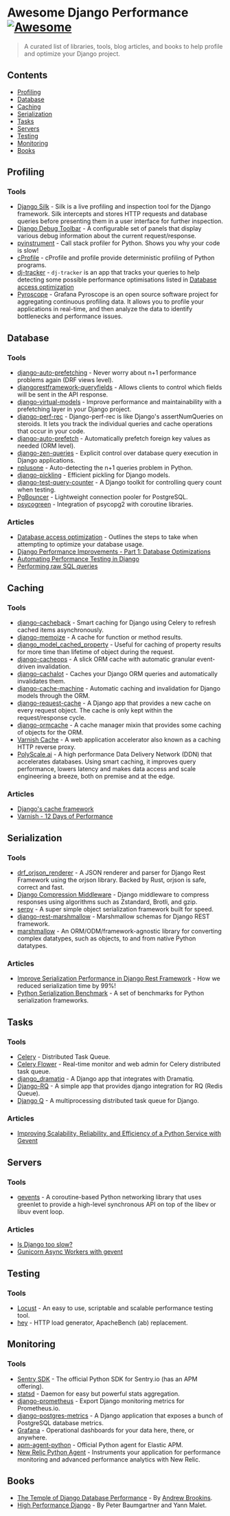 # Awesome Django Performance [![Awesome](https://awesome.re/badge-flat2.svg)](https://awesome.re)

> A curated list of libraries, tools, blog articles, and books to help profile and optimize your Django project.

## Contents

- [Profiling](#profiling)
- [Database](#database)
- [Caching](#caching)
- [Serialization](#serialization)
- [Tasks](#tasks)
- [Servers](#servers)
- [Testing](#testing)
- [Monitoring](#monitoring)
- [Books](#books)

## Profiling

### Tools

- [Django Silk](https://github.com/jazzband/django-silk) - Silk is a live profiling and inspection tool for the Django framework. Silk intercepts and stores HTTP requests and database queries before presenting them in a user interface for further inspection.
- [Django Debug Toolbar](https://github.com/jazzband/django-debug-toolbar) - A configurable set of panels that display various debug information about the current request/response.
- [pyinstrument](https://github.com/joerick/pyinstrument) - Call stack profiler for Python. Shows you why your code is slow!
- [cProfile](https://docs.python.org/3.11/library/profile.html) - cProfile and profile provide deterministic profiling of Python programs.
- [dj-tracker](https://github.com/Tijani-Dia/dj-tracker) - `dj-tracker` is an app that tracks your queries to help detecting some possible performance optimisations listed in [Database access optimization](https://docs.djangoproject.com/en/dev/topics/db/optimization/)
- [Pyroscope](https://grafana.com/docs/pyroscope/latest/configure-client/language-sdks/python/) - Grafana Pyroscope is an open source software project for aggregating continuous profiling data. It allows you to profile your applications in real-time, and then analyze the data to identify bottlenecks and performance issues.

## Database

### Tools

- [django-auto-prefetching](https://github.com/GeeWee/django-auto-prefetching) - Never worry about n+1 performance problems again (DRF views level).
- [djangorestframework-queryfields](https://github.com/wimglenn/djangorestframework-queryfields) - Allows clients to control which fields will be sent in the API response.
- [django-virtual-models](https://github.com/vintasoftware/django-virtual-models) - Improve performance and maintainability with a prefetching layer in your Django project.
- [django-perf-rec](https://github.com/adamchainz/django-perf-rec) - Django-perf-rec is like Django's assertNumQueries on steroids. It lets you track the individual queries and cache operations that occur in your code.
- [django-auto-prefetch](https://github.com/tolomea/django-auto-prefetch) - Automatically prefetch foreign key values as needed (ORM level).
- [django-zen-queries](https://github.com/dabapps/django-zen-queries) - Explicit control over database query execution in Django applications.
- [nplusone](https://github.com/jmcarp/nplusone) - Auto-detecting the n+1 queries problem in Python.
- [django-pickling](https://github.com/Suor/django-pickling) - Efficient pickling for Django models.
- [django-test-query-counter](https://github.com/sophilabs/django-test-query-counter/) - A Django toolkit for controlling query count when testing.
- [PgBouncer](https://www.pgbouncer.org/) - Lightweight connection pooler for PostgreSQL.
- [psycogreen](https://github.com/psycopg/psycogreen) - Integration of psycopg2 with coroutine libraries.

### Articles

- [Database access optimization](https://docs.djangoproject.com/en/dev/topics/db/optimization/) - Outlines the steps to take when attempting to optimize your database usage.
- [Django Performance Improvements - Part 1: Database Optimizations](https://blog.sentry.io/django-performance-improvements-part-1-database-optimizations/)
- [Automating Performance Testing in Django](https://testdriven.io/blog/django-performance-testing/)
- [Performing raw SQL queries](https://docs.djangoproject.com/en/dev/topics/db/sql/#performing-raw-sql-queries)

## Caching

### Tools

- [django-cacheback](https://github.com/codeinthehole/django-cacheback) - Smart caching for Django using Celery to refresh cached items asynchronously.
- [django-memoize](https://github.com/tdr-autosync/mi-lib-django_memoize) - A cache for function or method results.
- [django_model_cached_property](https://github.com/Legotckoi/django_model_cached_property) - Useful for caching of property results for more time than lifetime of object during the request.
- [django-cacheops](https://github.com/Suor/django-cacheops) - A slick ORM cache with automatic granular event-driven invalidation.
- [django-cachalot](https://github.com/noripyt/django-cachalot) - Caches your Django ORM queries and automatically invalidates them.
- [django-cache-machine](https://github.com/django-cache-machine/django-cache-machine) - Automatic caching and invalidation for Django models through the ORM.
- [django-request-cache](https://github.com/anexia/django-request-cache) - A Django app that provides a new cache on every request object. The cache is only kept within the request/response cycle.
- [django-ormcache](https://github.com/educreations/django-ormcache) - A cache manager mixin that provides some caching of objects for the ORM.
- [Varnish Cache](https://varnish-cache.org/intro/index.html#intro) - A web application accelerator also known as a caching HTTP reverse proxy.
- [PolyScale.ai](https://www.polyscale.ai/) - A high performance Data Delivery Network (DDN) that accelerates databases. Using smart caching, it improves query performance, lowers latency and makes data access and scale engineering a breeze, both on premise and at the edge.

### Articles

- [Django's cache framework](https://docs.djangoproject.com/en/dev/topics/cache/)
- [Varnish - 12 Days of Performance](https://www.revsys.com/12days/varnish/)

## Serialization

### Tools

- [drf_orjson_renderer](https://github.com/brianjbuck/drf_orjson_renderer) - A JSON renderer and parser for Django Rest Framework using the orjson library. Backed by Rust, orjson is safe, correct and fast.
- [Django Compression Middleware](https://github.com/friedelwolff/django-compression-middleware) -  Django middleware to compress responses using algorithms such as Zstandard, Brotli, and gzip.
- [serpy](https://github.com/clarkduvall/serpy) - A super simple object serialization framework built for speed.
- [django-rest-marshmallow](https://github.com/marshmallow-code/django-rest-marshmallow) - Marshmallow schemas for Django REST framework.
- [marshmallow](https://github.com/marshmallow-code/marshmallow) - An ORM/ODM/framework-agnostic library for converting complex datatypes, such as objects, to and from native Python datatypes.

### Articles

- [Improve Serialization Performance in Django Rest Framework](https://hakibenita.com/django-rest-framework-slow) - How we reduced serialization time by 99%!
- [Python Serialization Benchmark](https://voidfiles.github.io/python-serialization-benchmark/) - A set of benchmarks for Python serialization frameworks.

## Tasks

### Tools

- [Celery](https://github.com/celery/celery) - Distributed Task Queue.
- [Celery Flower](https://github.com/mher/flower) - Real-time monitor and web admin for Celery distributed task queue.
- [django_dramatiq](https://github.com/Bogdanp/django_dramatiq) - A Django app that integrates with Dramatiq.
- [Django-RQ](https://github.com/rq/django-rq) - A simple app that provides django integration for RQ (Redis Queue).
- [Django Q](https://github.com/Koed00/django-q) - A multiprocessing distributed task queue for Django.

### Articles

- [Improving Scalability, Reliability, and Efficiency of a Python Service with Gevent](https://doordash.engineering/2021/01/19/scaling-efficienc-of-a-python-service-with-gevent/)

## Servers

### Tools

- [gevents](https://www.gevent.org/) - A coroutine-based Python networking library that uses greenlet to provide a high-level synchronous API on top of the libev or libuv event loop.

### Articles

- [Is Django too slow?](https://mattsegal.dev/is-django-too-slow.html)
- [Gunicorn Async Workers with gevent](https://www.joelsleppy.com/blog/gunicorn-async-workers-with-gevent/)

## Testing

### Tools

- [Locust](https://github.com/locustio/locust) - An easy to use, scriptable and scalable performance testing tool.
- [hey](https://github.com/rakyll/hey) - HTTP load generator, ApacheBench (ab) replacement.

## Monitoring

### Tools

- [Sentry SDK](https://docs.sentry.io/platforms/python/) - The official Python SDK for Sentry.io (has an APM offering).
- [statsd](https://github.com/statsd/statsd) - Daemon for easy but powerful stats aggregation.
- [django-prometheus](https://github.com/korfuri/django-prometheus) - Export Django monitoring metrics for Prometheus.io.
- [django-postgres-metrics](https://github.com/django-postgres-metrics/django-postgres-metrics) - A Django application that exposes a bunch of PostgreSQL database metrics.
- [Grafana](https://grafana.com/) - Operational dashboards for your data here, there, or anywhere.
- [apm-agent-python](https://github.com/elastic/apm-agent-python) -  Official Python agent for Elastic APM.
- [New Relic Python Agent](https://github.com/newrelic/newrelic-python-agent) - Instruments your application for performance monitoring and advanced performance analytics with New Relic.

## Books

- [The Temple of Django Database Performance](https://spellbookpress.com/books/temple-of-django-database-performance/) - By [Andrew Brookins](https://andrewbrookins.com/).
- [High Performance Django](https://lincolnloop.com/high-performance-django/index.html) - By Peter Baumgartner and Yann Malet.
